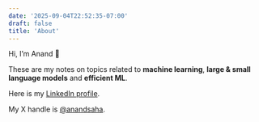 ```yaml
---
date: '2025-09-04T22:52:35-07:00'
draft: false
title: 'About'
---
```

Hi, I’m Anand 👋  

These are my notes on topics related to **machine learning**, **large & small language models** and **efficient ML**.

Here is my [LinkedIn profile](https://www.linkedin.com/in/anandsaha/).

My X handle is [@anandsaha](https://x.com/anandsaha).